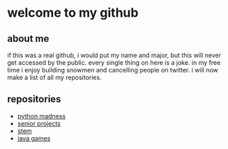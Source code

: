 # welcome to my github

## about me
if this was a real github, i would put my name and major, but this will never get accessed by the public.  every single thing on here is a joke.  in my free time i enjoy building snowmen and cancelling people on twitter.  i will now make a list of all my repositories.  

## repositories

- [python madness](link)
- [senior projects](link)
- [stem](link)
- [java games](link)

